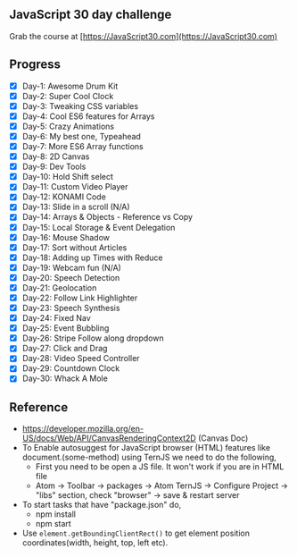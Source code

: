 ## JavaScript 30 day challenge

Grab the course at [https://JavaScript30.com](https://JavaScript30.com)

## Progress
- [x] Day-1: Awesome Drum Kit
- [x] Day-2: Super Cool Clock
- [x] Day-3: Tweaking CSS variables
- [x] Day-4: Cool ES6 features for Arrays
- [x] Day-5: Crazy Animations
- [x] Day-6: My best one, Typeahead
- [x] Day-7: More ES6 Array functions
- [x] Day-8: 2D Canvas
- [x] Day-9: Dev Tools
- [x] Day-10: Hold Shift select
- [x] Day-11: Custom Video Player
- [x] Day-12: KONAMI Code
- [x] Day-13: Slide in a scroll (N/A)
- [x] Day-14: Arrays & Objects - Reference vs Copy
- [x] Day-15: Local Storage & Event Delegation
- [x] Day-16: Mouse Shadow
- [x] Day-17: Sort without Articles
- [x] Day-18: Adding up Times with Reduce
- [x] Day-19: Webcam fun (N/A)
- [x] Day-20: Speech Detection
- [x] Day-21: Geolocation
- [x] Day-22: Follow Link Highlighter
- [x] Day-23: Speech Synthesis
- [x] Day-24: Fixed Nav
- [x] Day-25: Event Bubbling
- [x] Day-26: Stripe Follow along dropdown
- [x] Day-27: Click and Drag
- [x] Day-28: Video Speed Controller
- [x] Day-29: Countdown Clock
- [x] Day-30: Whack A Mole

## Reference
- https://developer.mozilla.org/en-US/docs/Web/API/CanvasRenderingContext2D (Canvas Doc)
- To Enable autosuggest for JavaScript browser (HTML) features like document.(some-method) using TernJS we need to do the following,
  - First you need to be open a JS file. It won't work if you are in HTML file
  - Atom -> Toolbar -> packages -> Atom TernJS -> Configure Project -> "libs" section, check "browser" -> save & restart server
- To start tasks that have "package.json" do,
  - npm install
  - npm start
- Use `element.getBoundingClientRect()` to get element position coordinates(width, height, top, left etc).
